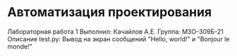 # Автоматизация проектирования
Лабораторная работа 1
Выполнил: Качайлов А.Е.
Группа: М3О-309Б-21
Описание test.py: Вывод на экран сообщений "Hello, world!" и "Bonjour le monde!"